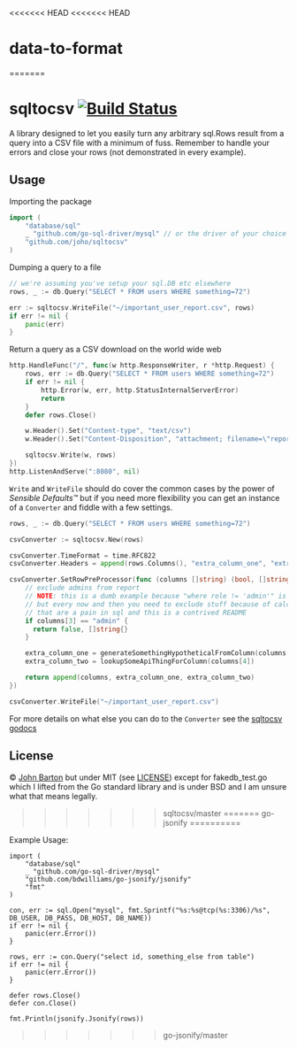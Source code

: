 <<<<<<< HEAD
<<<<<<< HEAD
# data-to-format
=======
# sqltocsv [![Build Status](https://travis-ci.org/joho/sqltocsv.svg?branch=master)](https://travis-ci.org/joho/sqltocsv)

A library designed to let you easily turn any arbitrary sql.Rows result from a query into a CSV file with a minimum of fuss. Remember to handle your errors and close your rows (not demonstrated in every example).

## Usage

Importing the package

```go
import (
    "database/sql"
    _ "github.com/go-sql-driver/mysql" // or the driver of your choice
    "github.com/joho/sqltocsv"
)
```

Dumping a query to a file

```go
// we're assuming you've setup your sql.DB etc elsewhere
rows, _ := db.Query("SELECT * FROM users WHERE something=72")

err := sqltocsv.WriteFile("~/important_user_report.csv", rows)
if err != nil {
    panic(err)
}
```

Return a query as a CSV download on the world wide web

```go
http.HandleFunc("/", func(w http.ResponseWriter, r *http.Request) {
    rows, err := db.Query("SELECT * FROM users WHERE something=72")
    if err != nil {
        http.Error(w, err, http.StatusInternalServerError)
        return
    }
    defer rows.Close()

    w.Header().Set("Content-type", "text/csv")
    w.Header().Set("Content-Disposition", "attachment; filename=\"report.csv\"")

    sqltocsv.Write(w, rows)
})
http.ListenAndServe(":8080", nil)
```

`Write` and `WriteFile` should do cover the common cases by the power of _Sensible Defaults™_ but if you need more flexibility you can get an instance of a `Converter` and fiddle with a few settings.

```go
rows, _ := db.Query("SELECT * FROM users WHERE something=72")

csvConverter := sqltocsv.New(rows)

csvConverter.TimeFormat = time.RFC822
csvConverter.Headers = append(rows.Columns(), "extra_column_one", "extra_column_two")

csvConverter.SetRowPreProcessor(func (columns []string) (bool, []string) {
    // exclude admins from report
    // NOTE: this is a dumb example because "where role != 'admin'" is better
    // but every now and then you need to exclude stuff because of calculations
    // that are a pain in sql and this is a contrived README
    if columns[3] == "admin" {
      return false, []string{}
    }

    extra_column_one = generateSomethingHypotheticalFromColumn(columns[2])
    extra_column_two = lookupSomeApiThingForColumn(columns[4])

    return append(columns, extra_column_one, extra_column_two)
})

csvConverter.WriteFile("~/important_user_report.csv")
```

For more details on what else you can do to the `Converter` see the [sqltocsv godocs](http://godoc.org/github.com/joho/sqltocsv)

## License

&copy; [John Barton](https://johnbarton.co/) but under MIT (see [LICENSE](LICENSE)) except for fakedb_test.go which I lifted from the Go standard library and is under BSD and I am unsure what that means legally.
>>>>>>> sqltocsv/master
=======
go-jsonify
==========

Example Usage:

	import (  
		"database/sql"  
		_ "github.com/go-sql-driver/mysql"  
		"github.com/bdwilliams/go-jsonify/jsonify"  
		"fmt"  
	)
	
	con, err := sql.Open("mysql", fmt.Sprintf("%s:%s@tcp(%s:3306)/%s", DB_USER, DB_PASS, DB_HOST, DB_NAME))
	if err != nil {
		panic(err.Error())
	}
	
	rows, err := con.Query("select id, something_else from table")
	if err != nil {
		panic(err.Error())
	}
	
	defer rows.Close()
	defer con.Close()
	
	fmt.Println(jsonify.Jsonify(rows))
>>>>>>> go-jsonify/master

